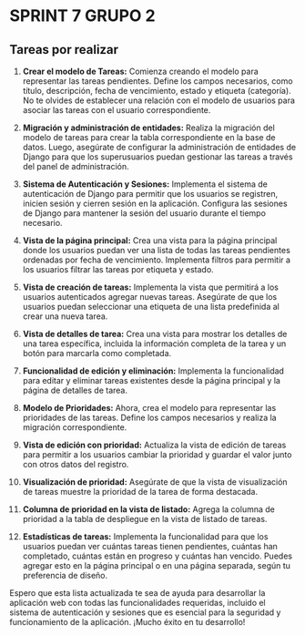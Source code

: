 # SPRINT 7 GRUPO 2

## Tareas por realizar

1. **Crear el modelo de Tareas:** Comienza creando el modelo para representar las tareas pendientes. Define los campos necesarios, como título, descripción, fecha de vencimiento, estado y etiqueta (categoría). No te olvides de establecer una relación con el modelo de usuarios para asociar las tareas con el usuario correspondiente.

2. **Migración y administración de entidades:** Realiza la migración del modelo de tareas para crear la tabla correspondiente en la base de datos. Luego, asegúrate de configurar la administración de entidades de Django para que los superusuarios puedan gestionar las tareas a través del panel de administración.

3. **Sistema de Autenticación y Sesiones:** Implementa el sistema de autenticación de Django para permitir que los usuarios se registren, inicien sesión y cierren sesión en la aplicación. Configura las sesiones de Django para mantener la sesión del usuario durante el tiempo necesario.

4. **Vista de la página principal:** Crea una vista para la página principal donde los usuarios puedan ver una lista de todas las tareas pendientes ordenadas por fecha de vencimiento. Implementa filtros para permitir a los usuarios filtrar las tareas por etiqueta y estado.

5. **Vista de creación de tareas:** Implementa la vista que permitirá a los usuarios autenticados agregar nuevas tareas. Asegúrate de que los usuarios puedan seleccionar una etiqueta de una lista predefinida al crear una nueva tarea.

6. **Vista de detalles de tarea:** Crea una vista para mostrar los detalles de una tarea específica, incluida la información completa de la tarea y un botón para marcarla como completada.

7. **Funcionalidad de edición y eliminación:** Implementa la funcionalidad para editar y eliminar tareas existentes desde la página principal y la página de detalles de tarea.

8. **Modelo de Prioridades:** Ahora, crea el modelo para representar las prioridades de las tareas. Define los campos necesarios y realiza la migración correspondiente.

9. **Vista de edición con prioridad:** Actualiza la vista de edición de tareas para permitir a los usuarios cambiar la prioridad y guardar el valor junto con otros datos del registro.

10. **Visualización de prioridad:** Asegúrate de que la vista de visualización de tareas muestre la prioridad de la tarea de forma destacada.

11. **Columna de prioridad en la vista de listado:** Agrega la columna de prioridad a la tabla de despliegue en la vista de listado de tareas.

12. **Estadísticas de tareas:** Implementa la funcionalidad para que los usuarios puedan ver cuántas tareas tienen pendientes, cuántas han completado, cuántas están en progreso y cuántas han vencido. Puedes agregar esto en la página principal o en una página separada, según tu preferencia de diseño.

Espero que esta lista actualizada te sea de ayuda para desarrollar la aplicación web con todas las funcionalidades requeridas, incluido el sistema de autenticación y sesiones que es esencial para la seguridad y funcionamiento de la aplicación. ¡Mucho éxito en tu desarrollo!
